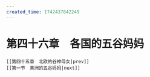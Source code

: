 ```yaml
---
created_time: 1742437842249
---
```

# 第四十六章　各国的五谷妈妈

```booknav
[[第四十五章　北欧的谷神母女|prev]]
[[第一节　美洲的五谷妈妈|next]]
```